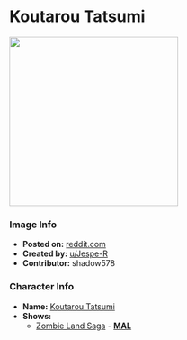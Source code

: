 # Koutarou Tatsumi

<img src="https://raw.githubusercontent.com/shadow578/Project-Padoru/master/Padoru/U_Jespe-R/zombieland-saga-koutarou-tatsumi.png" height="300">

### Image Info
* **Posted on:**     [reddit.com](https://www.reddit.com/r/Padoru/comments/fqtr4p/daily_padoru_88_koutarou_tatsumi_zombieland_saga/)
* **Created by:**    [u/Jespe-R](https://github.com/shadow578/Project-Padoru/blob/master/table-of-contents/creators/uJespeR.md)
* **Contributor:**   shadow578

### Character Info
* **Name:**   [Koutarou Tatsumi](https://myanimelist.net/character/164575)
* **Shows:**
  * [Zombie Land Saga](https://github.com/shadow578/Project-Padoru/blob/master/table-of-contents/shows/ZombieLandSaga.md) - [__MAL__](https://myanimelist.net/anime/37976/Zombieland_Saga)


